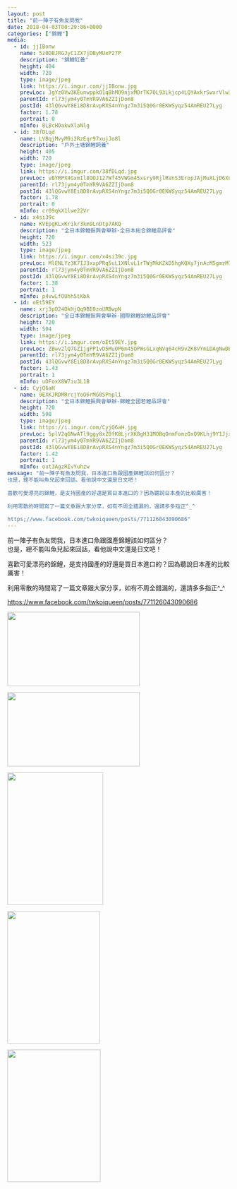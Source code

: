```yaml
---
layout: post
title: "前一陣子有魚友問我" 
date: 2018-04-03T00:29:06+0000 
categories: ["錦鯉"] 
media:
  - id: jjIBonw
    name: 5z0DBJRGJyC1ZX7jDByMUxP27P
    description: "錦鯉缸養"   
    height: 404
    width: 720
    type: image/jpeg
    link: https://i.imgur.com/jjIBonw.jpg
    prevLoc: JgYz0Vw3KEunwppkO1q8hMO9njxMOrTK7OL93Lkjcp4LQYAxkrSwxrVlw3wXIwyBzK1LJQF1E9J3Nm56tvrpKLPVxVfNy39YP8vwt204gJXlYqfz399O8ANXCDV7vBoXA3SmgrA6vWLofY2x6mQYwrhJ136m19QKhpNPyA55g0fXqQ58099vSY2nV4Yw87uDJ7gBE9EXTXzRE2ZZkXfyzwDZP5lKF2Wv1m9jL3u0vQNB3jRNfO1pDrRp9VSr7JDPM74V
    parentId: rl73jym4y0TmYR9VA6ZZIjDom8
    postId: 43lQGvwY8Ei8D8rAvpRXS4nYngz7m3i5Q0Gr0EKWSyqz54AmREU27Lyg
    factor: 1.78
    portrait: 0
    mInfo: 8L8cHOakwXlaNlg
  - id: 38fDLqd
    name: LVBqjMvyM9i2RzEqr97xujJo8l
    description: "戶外土塘錦鯉飼養"   
    height: 405
    width: 720
    type: image/jpeg
    link: https://i.imgur.com/38fDLqd.jpg
    prevLoc: vBYRPX4GxmIl8OOJ127Wf45VWGm45xsry9RjlRVnS3EropJAjMuXLjD6XnXvIzB4WXRMj1FXkDLYQ9Gqf7w7LXQ1VnSXrOY001JVUDjz8Vgknxi03KEO4wGphWrXOLALpGCADBNz4GGxf5L1WW6DD5uYo2j26VvZcznEYQPPqOf0Q8gAEOO3FAQl8jAkGDtnm419zOWzhpVB0L1570tNRWg65lVrsjr9pN85gxf0OrrY1Q3MfK1jDWBjg9i8VPprwl0V
    parentId: rl73jym4y0TmYR9VA6ZZIjDom8
    postId: 43lQGvwY8Ei8D8rAvpRXS4nYngz7m3i5Q0Gr0EKWSyqz54AmREU27Lyg
    factor: 1.78
    portrait: 0
    mInfo: cr09qkX1lwe22Vr
  - id: x4si39c
    name: KVEpgKLxKrikr3km9LnDtp7AKQ
    description: "全日本錦鯉振興會舉辦-全日本総合錦鯉品評會"   
    height: 720
    width: 523
    type: image/jpeg
    link: https://i.imgur.com/x4si39c.jpg
    prevLoc: MlENLYz3K7IJ3xxpPRq5uL1XNlvL1rTWjMkKZkD5hgKQXy7jnAcM5gmzM7MDcg2LY7xQvqi7PEjJGoqYS835POAJ6LUPQl7PjnM7hAKDkqjx7wh20xxoOJ5oiywENLgzxVtRWNL3g9MQcJVovm85yYiR1LL6z3ZphKxzlo99k5FEP5k1Q22wcBxKOwBKwVimwBmJMG6QuYX1MENw8Au6k7rWM8M0sX7jjl7AOMsM0q9B85A7hvY68Nj6PmFPMZm5zpAg
    parentId: rl73jym4y0TmYR9VA6ZZIjDom8
    postId: 43lQGvwY8Ei8D8rAvpRXS4nYngz7m3i5Q0Gr0EKWSyqz54AmREU27Lyg
    factor: 1.38
    portrait: 1
    mInfo: p4vwLfOUhh5tKbA
  - id: oEt59EY
    name: xrj3pO24OkHjQq9BE0zoURBwpN
    description: "全日本錦鯉振興會舉辦-國際錦鯉幼鯉品評會"   
    height: 720
    width: 504
    type: image/jpeg
    link: https://i.imgur.com/oEt59EY.jpg
    prevLoc: ZBwv2lQ7GZIjgPP1vD5MuOP6m45OPWsGLxqNVq64cR9vZK8VYmiDAgNwDBDZTQxZKpWJGMU4WrzJjQD1cVgKYXmlOySxyWg37YKgtX9RZBjnkwtYprrP3GWvsj16WygQ9gh4rO6jYpwXFW1EX1zjA2C5BARm2A25CxEZmg2g8WC8wKz3XNwrtvBywZBVMlSVO7gAZKkXirpvWLpvKZsojgYoNGWDiXNv4MwAlohpgVJw45gwtEBjv22RZwUO01yJZ
    parentId: rl73jym4y0TmYR9VA6ZZIjDom8
    postId: 43lQGvwY8Ei8D8rAvpRXS4nYngz7m3i5Q0Gr0EKWSyqz54AmREU27Lyg
    factor: 1.43
    portrait: 1
    mInfo: uDFoxX8W7iu3L1B
  - id: CyjQ6aH
    name: 9EXKJRDMRrcjYoO6rMG0SPnpl1
    description: "全日本錦鯉振興會舉辦-錦鯉全國若鯉品評會"   
    height: 720
    width: 508
    type: image/jpeg
    link: https://i.imgur.com/CyjQ6aH.jpg
    prevLoc: 5plV2qGNwATl9ggy8xZ0fK8LjrXK8gH31MOBqOnmFomzOxQ9KLhj9Y1JjxjEiR7N31nwMXumLEJk7qBPi9EAKzVk47hV5KKozYx4FvADrxpPo8Hm12grQEprhMPWQL1Xq8iQpwPkyKpxCpM85lnnjMSJBxzE60EwfkZ6VBJJEjtMlQ4z3PPjTpKNmMp90kuZrxrW7vDRi7oZMNr4p4cY7xLMY2EmfLGQYLK5m7HPXKo6Bgqkf6Xxl7AxLDcGwGQjxk8R
    parentId: rl73jym4y0TmYR9VA6ZZIjDom8
    postId: 43lQGvwY8Ei8D8rAvpRXS4nYngz7m3i5Q0Gr0EKWSyqz54AmREU27Lyg
    factor: 1.42
    portrait: 1
    mInfo: out3AgzRIvYuhzw
message: "前一陣子有魚友問我，日本進口魚跟國產錦鯉該如何區分？  
也是，總不能叫魚兒起來回話，看他說中文還是日文吧！  
  
喜歡可愛漂亮的錦鯉，是支持國產的好還是買日本進口的？因為聽說日本產的比較厲害！  
  
利用零散的時間寫了一篇文章跟大家分享，如有不周全錯漏的，還請多多指正^_^  
  
https;//www.facebook.com/twkoiqueen/posts/771126043090686"
---
```


前一陣子有魚友問我，日本進口魚跟國產錦鯉該如何區分？  
也是，總不能叫魚兒起來回話，看他說中文還是日文吧！  
  
喜歡可愛漂亮的錦鯉，是支持國產的好還是買日本進口的？因為聽說日本產的比較厲害！  
  
利用零散的時間寫了一篇文章跟大家分享，如有不周全錯漏的，還請多多指正^_^  
  
https://www.facebook.com/twkoiqueen/posts/771126043090686


[//]: #media:  
<a href="https://i.imgur.com/jjIBonw.jpg"><img src="https://i.imgur.com/jjIBonw.jpg" height="168" width="300" /></a> 
  

<a href="https://i.imgur.com/38fDLqd.jpg"><img src="https://i.imgur.com/38fDLqd.jpg" height="168" width="300" /></a> 
  

<a href="https://i.imgur.com/x4si39c.jpg"><img src="https://i.imgur.com/x4si39c.jpg" height="300" width="217" /></a> 
  

<a href="https://i.imgur.com/oEt59EY.jpg"><img src="https://i.imgur.com/oEt59EY.jpg" height="300" width="210" /></a> 
  

<a href="https://i.imgur.com/CyjQ6aH.jpg"><img src="https://i.imgur.com/CyjQ6aH.jpg" height="300" width="211" /></a> 
 
